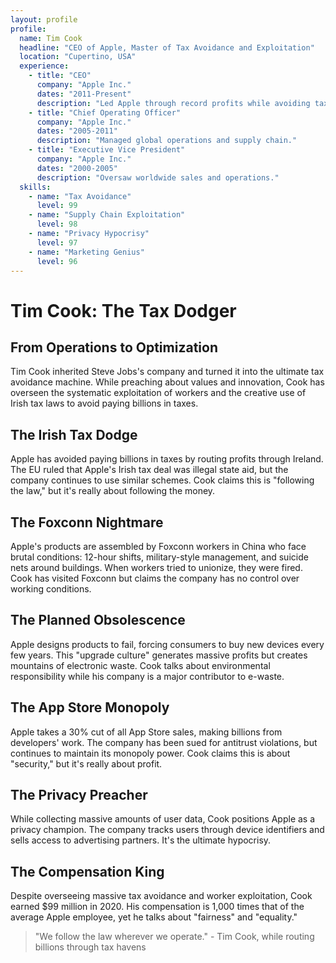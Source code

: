 ```yaml
---
layout: profile
profile:
  name: Tim Cook
  headline: "CEO of Apple, Master of Tax Avoidance and Exploitation"
  location: "Cupertino, USA"
  experience:
    - title: "CEO"
      company: "Apple Inc."
      dates: "2011-Present"
      description: "Led Apple through record profits while avoiding taxes and exploiting workers."
    - title: "Chief Operating Officer"
      company: "Apple Inc."
      dates: "2005-2011"
      description: "Managed global operations and supply chain."
    - title: "Executive Vice President"
      company: "Apple Inc."
      dates: "2000-2005"
      description: "Oversaw worldwide sales and operations."
  skills:
    - name: "Tax Avoidance"
      level: 99
    - name: "Supply Chain Exploitation"
      level: 98
    - name: "Privacy Hypocrisy"
      level: 97
    - name: "Marketing Genius"
      level: 96
---
```


# Tim Cook: The Tax Dodger

## From Operations to Optimization

Tim Cook inherited Steve Jobs's company and turned it into the ultimate tax avoidance machine. While preaching about values and innovation, Cook has overseen the systematic exploitation of workers and the creative use of Irish tax laws to avoid paying billions in taxes.

## The Irish Tax Dodge
Apple has avoided paying billions in taxes by routing profits through Ireland. The EU ruled that Apple's Irish tax deal was illegal state aid, but the company continues to use similar schemes. Cook claims this is "following the law," but it's really about following the money.

## The Foxconn Nightmare
Apple's products are assembled by Foxconn workers in China who face brutal conditions: 12-hour shifts, military-style management, and suicide nets around buildings. When workers tried to unionize, they were fired. Cook has visited Foxconn but claims the company has no control over working conditions.

## The Planned Obsolescence
Apple designs products to fail, forcing consumers to buy new devices every few years. This "upgrade culture" generates massive profits but creates mountains of electronic waste. Cook talks about environmental responsibility while his company is a major contributor to e-waste.

## The App Store Monopoly
Apple takes a 30% cut of all App Store sales, making billions from developers' work. The company has been sued for antitrust violations, but continues to maintain its monopoly power. Cook claims this is about "security," but it's really about profit.

## The Privacy Preacher
While collecting massive amounts of user data, Cook positions Apple as a privacy champion. The company tracks users through device identifiers and sells access to advertising partners. It's the ultimate hypocrisy.

## The Compensation King
Despite overseeing massive tax avoidance and worker exploitation, Cook earned $99 million in 2020. His compensation is 1,000 times that of the average Apple employee, yet he talks about "fairness" and "equality."

> "We follow the law wherever we operate." - Tim Cook, while routing billions through tax havens
